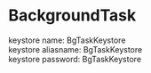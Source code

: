# BackgroundTask

keystore name: BgTaskKeystore  
keystore aliasname: BgTaskKeystore  
keystore password: BgTaskKeystore  
